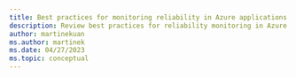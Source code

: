 ```yaml
---
title: Best practices for monitoring reliability in Azure applications
description: Review best practices for reliability monitoring in Azure applications within the Azure Well-Architected Framework.
author: martinekuan
ms.author: martinek
ms.date: 04/27/2023
ms.topic: conceptual
---
```

